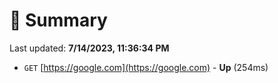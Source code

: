 # 📖 Summary
Last updated: **7/14/2023, 11:36:34 PM**

- `GET` [https://google.com](https://google.com) - **Up** (254ms)
